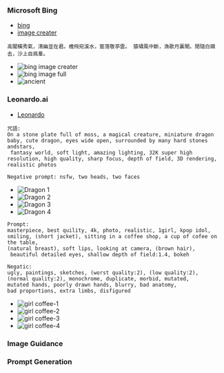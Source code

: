 ### Microsoft Bing
* [bing](bing.com)
* [image creater](https://www.bing.com/images/create?toWww=1&redig=CBDD9F755B0A4727828A0650A4EC5E66)
```
高閣橫秀氣，清幽並在君。檐飛宛溪水，窗落敬亭雲。 猿嘯風中斷，漁歌月裏聞。閒隨白鷗去，沙上自爲羣。
```
* ![bing image creater](https://github.com/jumbokh/Computer-Vision/blob/main/images/bing-img1.png)
* ![bing image full](https://github.com/jumbokh/Computer-Vision/blob/main/images/bin-imgfull.jpg)
* ![ancient](https://github.com/jumbokh/Computer-Vision/blob/main/images/ancient.png)
### Leonardo.ai 
* [Leonardo](https://app.leonardo.ai/)
```
咒語:
On a stone plate full of moss, a magical creature, miniature dragon baby, cute dragon, eyes wide open, surrounded by many hard stones andstars,
 fantasy world, soft light, amazing lighting, 32K super high resolution, high quality, sharp focus, depth of field, 3D rendering, realistic photos

Negative prompt: nsfw, two heads, two faces
```
* ![Dragon 1](https://github.com/jumbokh/Computer-Vision/blob/main/images/Leonardo-1.jpg)
* ![Dragon 2](https://github.com/jumbokh/Computer-Vision/blob/main/images/Leonardo-2.jpg)
* ![Dragon 3](https://github.com/jumbokh/Computer-Vision/blob/main/images/Leonardo-3.jpg)
* ![Dragon 4](https://github.com/jumbokh/Computer-Vision/blob/main/images/Leoardno-4.jpg)
```
Prompt:
masterpiece, best quility, 4k, photo, realistic, 1girl, kpop idol,
smiling, (short jacket), sitting in a coffee shop, a cup of cofee on the table,
(natural breast), soft lips, looking at camera, (brown hair),
 beautiful detailed eyes, shallow depth of field:1.4, bokeh
 
Negatic:
ugly, paintings, sketches, (worst quality:2), (low quality:2),
(normal quality:2), monochrome, duplicate, morbid, mutated,
mutated hands, poorly drawn hands, blurry, bad anatomy,
bad proportions, extra limbs, disfigured
```
* ![girl coffee-1](https://github.com/jumbokh/Computer-Vision/blob/main/images/Leonardo-coffee-1.jpg)
* ![girl coffee-2](https://github.com/jumbokh/Computer-Vision/blob/main/images/Leonardo-coffee-2.jpg)
* ![girl coffee-3](https://github.com/jumbokh/Computer-Vision/blob/main/images/Leonardo-coffee-3.jpg)
* ![girl coffee-4](https://github.com/jumbokh/Computer-Vision/blob/main/images/Leonardo-coffee-4.jpg)
### Image Guidance
### Prompt Generation

